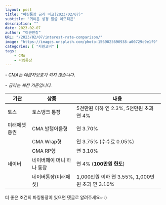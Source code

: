 ```yaml
---
layout: post 
title: "파킹통장 금리 비교(2023/02/07)"
subtitle: "귀여운 성경 말씀 이모티콘"
description: ""
date: 2023-02-07
author: "야근반장"
URL: "/2023/02/07/interest-rate-comparison/"
image: "https://images.unsplash.com/photo-1569025690938-a00729c9e1f9"
categories: [ "자린고비" ]
tags:
    - CMA
    - 파킹통장
---
```


*- CMA는 예금자보호가 되지 않습니다.*

*- 금리는 세전 기준입니다.*

|기관|상품|내용|
|------|---|---|
|토스|토스뱅크 통장|5천만원 이하 연 2.3%, 5천만원 초과 연 4%|
|미래에셋증권|CMA 발행어음형|연 3.70% |
||CMA Wrap형|연 3.75% (수수료 0.05%)
||CMA RP형|연 3.10%|
|네이버|네이버페이 머니 하나 통장|연 4% (**100만원 한도**)|
||네이버통장(미래에셋)|1,000만원 이하 연 3.55%, 1,000만원 초과 연 3.10%|

더 좋은 조건의 파킹통장이 있으면 댓글로 알려주세요~ :)

